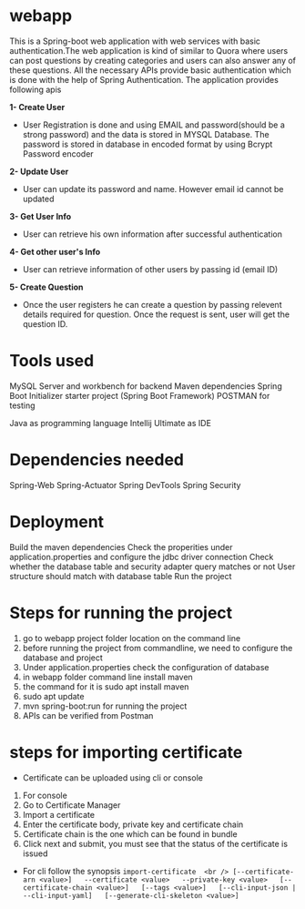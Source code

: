 # webapp
This is a Spring-boot web application with web services with basic authentication.The web application is kind of similar to Quora where users can post questions by creating categories and users can also answer any of these questions. All the necessary APIs provide basic authentication which is done with the help of Spring Authentication. The application provides following apis

**1- Create User**
- User Registration is done and using EMAIL and password(should be a strong password) and the data is stored in MYSQL Database. The password is stored in database in encoded format by using Bcrypt Password encoder

**2- Update User**
- User can update its password and name. However email id cannot be updated 

**3- Get User Info**
- User can retrieve his own information after successful authentication

**4- Get other user's Info**
- User can retrieve information of other users by passing id (email ID)

**5- Create Question**
- Once the user registers he can create a question by passing relevent details required for question. Once the request is sent, user will get the question ID.





# Tools used
MySQL Server and workbench for backend
Maven dependencies
Spring Boot Initializer starter project (Spring Boot Framework)
POSTMAN for testing

Java as programming language
Intellij Ultimate as IDE


# Dependencies needed
Spring-Web
Spring-Actuator
Spring DevTools
Spring Security

# Deployment
Build the maven dependencies
Check the properities under application.properties and configure the jdbc driver connection
Check whether the database table and security adapter query matches or not
User structure should match with database table
Run the project

# Steps for running the project
1. go to webapp project folder location on the command line
2. before running the project from commandline, we need to configure the database and project
3. Under application.properties check the configuration of database 
4. in webapp folder command line install maven
5. the command for it is sudo apt install maven
6. sudo apt update 
7. mvn spring-boot:run for running the project
8. APIs can be verified from     Postman 


# steps for importing certificate
* Certificate can be uploaded using cli or console
1. For console 
2. Go to Certificate Manager
3. Import a certificate
3. Enter the certificate body, private key and certificate chain
4. Certificate chain is the one which can be found in bundle
5. Click next and submit, you must see that the status of the certificate is issued

* For cli follow the synopsis
``
  import-certificate  <br />
 [--certificate-arn <value>]  
 --certificate <value>  
 --private-key <value>  
 [--certificate-chain <value>]  
 [--tags <value>]  
 [--cli-input-json | --cli-input-yaml]  
 [--generate-cli-skeleton <value>]  
``
 



